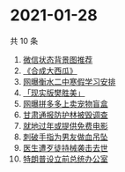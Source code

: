 # 2021-01-28

共 10 条

<!-- BEGIN -->
<!-- 最后更新时间 Thu Jan 28 2021 01:48:31 GMT+0800 (CST) -->
1. [微信状态背景图推荐](https://www.zhihu.com/search?q=微信状态背景图)
1. [《合成大西瓜》](https://www.zhihu.com/search?q=合成大西瓜)
1. [网曝衡水二中寒假学习安排](https://www.zhihu.com/search?q=衡水二中)
1. [「现实版樊胜美」](https://www.zhihu.com/search?q=现实版樊胜美)
1. [网曝拼多多上卖宠物盲盒](https://www.zhihu.com/search?q=宠物盲盒)
1. [甘肃通报防护林被毁调查](https://www.zhihu.com/search?q=敦煌防护林)
1. [就地过年或提供免费电影](https://www.zhihu.com/search?q=就地过年)
1. [刺破手指为男友做血吊坠](https://www.zhihu.com/search?q=血吊坠)
1. [医生遭歹徒持械袭击去世](https://www.zhihu.com/search?q=江西伤医事件)
1. [特朗普设立前总统办公室](https://www.zhihu.com/search?q=特朗普)
<!-- END -->
